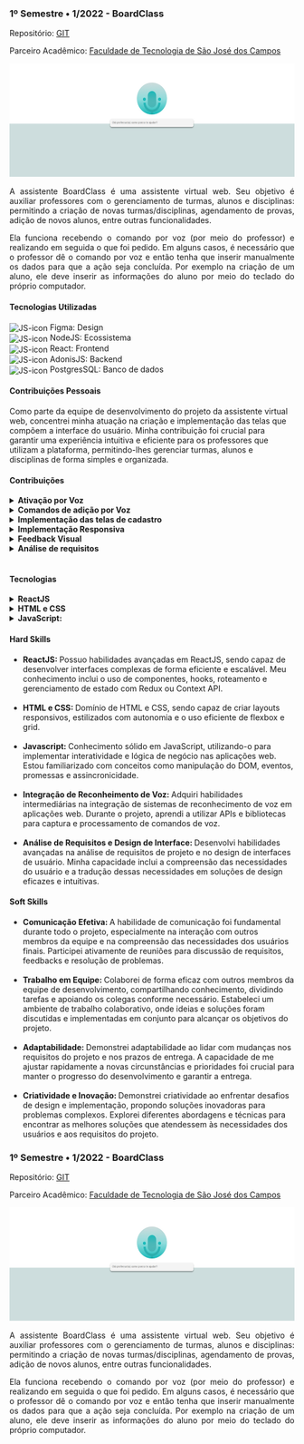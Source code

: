 ### 1º Semestre • 1/2022 - BoardClass

Repositório: [GIT](https://www.git.com/equioe-vox/BoardClass)

<p align="justify">Parceiro Acadêmico: <a href="https://fatecsjc-prd.azurewebsites.net/">Faculdade de Tecnologia de São José dos Campos</a></p>

<img src="./images/boardclass.jpeg" widht="600px" height="200px">

<p align="justify">A assistente BoardClass é uma assistente virtual web. Seu objetivo é auxiliar professores com o gerenciamento de turmas, alunos e disciplinas: permitindo a criação de novas turmas/disciplinas, agendamento de provas, adição de novos alunos, entre outras funcionalidades.</p>
<p align="justify">Ela funciona recebendo o comando por voz (por meio do professor) e realizando em seguida o que foi pedido. Em alguns casos, é necessário que o professor dê o comando por voz e então tenha que inserir manualmente os dados para que a ação seja concluída. Por exemplo na criação de um aluno, ele deve inserir as informações do aluno por meio do teclado do próprio computador.</p>

<!-- Fale sobre o projeto desenvolvido. Apresente a empresa parceira, o problema e a solução entregue pela equipe (mínimo de um parágrafo por item). Recomenda-se o uso de figuras (ou até mesmo vídeos) para ilustrar os principais projetos. -->

#### Tecnologias Utilizadas

<section>
    <div>
        <img align="center" alt="JS-icon" height="35" width="50" src="https://cdn.jsdelivr.net/gh/devicons/devicon@latest/icons/figma/figma-original.svg">
        Figma: Design
    </div>
    <div>
        <img align="center" alt="JS-icon" height="35" width="50" src="https://cdn.jsdelivr.net/gh/devicons/devicon@latest/icons/nodejs/nodejs-original.svg">
        NodeJS: Ecossistema
    </div>
    <div>
        <img align="center" alt="JS-icon" height="35" width="50" src="https://cdn.jsdelivr.net/gh/devicons/devicon@latest/icons/react/react-original.svg">
       React: Frontend
    </div>
    <div>
        <img align="center" alt="JS-icon" height="35" width="50" src="https://cdn.jsdelivr.net/gh/devicons/devicon@latest/icons/adonisjs/adonisjs-original.svg">
        AdonisJS: Backend
    </div>
    <div>
        <img align="center" alt="JS-icon" height="35" width="50" src="https://cdn.jsdelivr.net/gh/devicons/devicon@latest/icons/postgresql/postgresql-original.svg">
        PostgresSQL: Banco de dados
    </div>   
</section>

#### Contribuições Pessoais

<section>
    <p>Como parte da equipe de desenvolvimento do projeto da assistente virtual web, concentrei minha atuação na criação e implementação das telas que compõem a interface do usuário. Minha contribuição foi crucial para garantir uma experiência intuitiva e eficiente para os professores que utilizam a plataforma, permitindo-lhes gerenciar turmas, alunos e disciplinas de forma simples e organizada.</p>
    <h4>Contribuições</h4>
    <details>
        <summary><b>Ativação por Voz</b></summary>
        <p>Colaborei com a equipe de backend para integrar a funcionalidade de ativação por voz, permitindo que os professores acionem a assistente virtual simplesmente usando comandos de voz. Desenvolvi a interface de usuário para exibir feedback visual quando a assistente está ouvindo ativamente os comandos do usuário.</p>
        <p>O código abaixo permite aos usuários interagirem com o aplicativo por meio de comandos de voz. Para tal, utilizamos a bilbioteca SpeechRecognition do React. </p>
        <pre><code>
<span>export const Home = () =&gt; {</span>
<span>
        function onShowAlert(type) {
            setAlert({
            type: type,
            text: "Olá! Sou o assistente BoardClass. Você pode pressionar o botão azul ao lado e me dar um comando por voz! ;)",
            show: true,
            });
        }

        useEffect(() => {
            setTimeout(() => {
            speak({
                text: textSpeek,
            });
            onShowAlert("warning");
            }, 1500);
        }, []);

        if (!SpeechRecognition.browserSupportsSpeechRecognition()) {
            return (
            <div className={styles.notSupportContainer}>
                Browser is not Support Speech Recognition.
            </div>
            );
        }
        const handleListening = () => {
            setIsListening(true);
            microphoneRef.current.classList.add("listening");
            SpeechRecognition.startListening({
            continuous: true,
            });
        };

        const stopListening = () => {
            setIsListening(false);
            microphoneRef.current.classList.remove("listening");
            SpeechRecognition.stopListening();
        };
</span>
<span>}</span>
        </code></pre>
        <p>O componente inicializa os estados das variáveis para controlar se o aplicativo está ouvindo, mensagens a serem exibidas, e um alerta. Além disso, define funções para manipular o estado do alerta e exibir mensagens de boas-vindas. Se o navegador não suportar o reconhecimento de voz, uma mensagem de erro é renderizada. O componente também inclui lógica para redirecionar o usuário com base nos comandos de voz reconhecidos.</p>
    </details>
    <details>
        <summary><b>Comandos de adição por Voz</b></summary>
        Implementei a integração dos comandos de voz para adição de novos alunos e criação de turmas. Trabalhei na definição e reconhecimento dos padrões de voz para cada comando, garantindo que a assistente entendesse corretamente as solicitações dos professores e executasse as ações correspondentes de forma precisa e eficiente.
         <p> Este trecho de código habilita a criação de uma nova disciplina por meio de comandos de voz em um aplicativo React.</p>
        <pre><code>
<span>export const Home = () =&gt; {</span>
<span>
        useEffect(() => {
            function disciplines() {
            if (text3.includes("criar") || text3.includes("cadastrar")) {
                handleCreateDiscipline();
            }
            }

            disciplines();
        }, [text3]);

        if (!SpeechRecognition.browserSupportsSpeechRecognition()) {
            return (
            <div className="notSupportContainer">
                Browser is not Support Speech Recognition.
            </div>
            );
        }

        const handleListening = () => {
            setIsListening(true);
            microphoneRef.current.classList.add("listening");
            SpeechRecognition.startListening({
            continuous: true,
            });
        };

        const stopListening = () => {
            if (text1) {
            setText1("");
            setText1(transcript);
            } else {
            setText1(transcript);
            }
            setIsListening(false);
            resetTranscript();
            console.log(text1);
            microphoneRef.current.classList.remove("listening");
            SpeechRecognition.stopListening();
            resetTranscript();
        };

        const handleListening2 = () => {
            setIsListening2(true);
            microphoneRef2.current.classList.add("listening");
            SpeechRecognition.startListening({
            continuous: true,
            });
        };

        const stopListening2 = () => {
            if (text2) {
            setText2("");
            setText2(transcript);
            } else {
            setText2(transcript);
            }
            setIsListening2(false);
            microphoneRef2.current.classList.remove("listening");
            SpeechRecognition.stopListening();
            resetTranscript();
        };

        const handleListening3 = () => {
            setIsListening3(true);
            microphoneRef3.current.classList.add("listening");
            SpeechRecognition.startListening({
            continuous: true,
            });
        };

        const stopListening3 = () => {
            if (text3) {
            setText3("");
            setText3(transcript);
            } else {
            setText3(transcript);
            }
            setIsListening3(false);
            microphoneRef3.current.classList.remove("listening");
            SpeechRecognition.stopListening();
            resetTranscript();
        };

        function onCloseAlert(help) {
            setAlert({
            type: "",
            text: "",
            show: false,
            });
        }

        function onShowAlert(type, index) {
            setAlert({
            type: type,
            text: Globals.messages[index].message,
            show: true,
            });
        }

        const handleCreateDiscipline = async () => {
            if (text1 === "" || text2 === "") {
            onShowAlert("warning", 0);
            } else {
            setLoading(true);

            const name = text1;
            const description = text2;

            try {
                await api.post("subjects", { name, description });

                setTimeout(() => {
                onShowAlert("warning", 2);
                setLoading(false);
                setTimeout(() => {
                    window.location.href = "/Help";
                }, 3000);
                }, 1000);
            } catch (e) {
                onShowAlert("warning", 6);
            }
        }
</span>
<span>}</span>
        </code></pre>
        <p>Inicialmente, são definidos estados para controlar o reconhecimento de voz, o carregamento, as transcrições de voz e alertas. O componente também define referências de microfone. A função handleCreateDiscipline é acionada quando um comando de voz para criar ou cadastrar uma disciplina é detectado. A função valida se os campos de nome e descrição da disciplina estão preenchidos. Em caso positivo, os dados são coletados e uma solicitação POST é enviada ao servidor para criar a disciplina.</p>
    </details>
    <details>
        <summary><b>Implementação das telas de cadastro</b></summary>
        <p>Implementei as telas de cadastro de alunos, turmas e disciplinas, permitindo que os professores adicionem novos alunos, criem novas turmas e criem novas disciplinas. Utilizei formulários interativos e validações em tempo real para garantir a precisão e integridade dos dados inseridos.</p>
        <p>Abaixo está uma das telas desenvolvidas, neste caso, para o cadastro de disciplinas.</p>
        <img src="Semestre1/images/discipline-register.png" alt="discipline-register-screen">
    </details>
    <details>
        <summary><b>Implementação Responsiva</b></summary>
        Consciente da importância da acessibilidade em diferentes dispositivos, implementei um design responsivo em todas as telas desenvolvidas.
    </details>
    <details>
        <summary><b>Feedback Visual</b></summary>
        Integrei elementos visuais de feedback para fornecer aos usuários retorno imediato sobre suas ações.
    </details>
    <details>
        <summary><b>Análise de requisitos</b></summary>
        Participei da análise detalhada dos requisitos funcionais e não funcionais fornecidos.
    </details>
</section>
<br>
<section>
    <h4>Tecnologias</h4>
    <details>
        <summary><b>ReactJS</b></summary>
        Como principal framework para o desenvolvimento das telas da interface.    
    </details>
    <details>
        <summary><b>HTML e CSS</b></summary>
        Utilizados para a estruturação e estilização das páginas.
    </details>
    <details>
        <summary><b>JavaScript:</b></summary>
        Linguagem de programação fundamental para a interatividade das telas.   
    </details>
</section>
<!-- 
Apresente suas contribuições no projeto. Foque nas funcionalidades em que você mais atuou. Descreva sua atuação em detalhes, especificando que tecnologias você utilizou. -->

#### Hard Skills

<section>
    <ul>
        <li><b>ReactJS: </b> Possuo habilidades avançadas em ReactJS, sendo capaz de desenvolver interfaces complexas de forma eficiente e escalável. Meu conhecimento inclui o uso de componentes, hooks, roteamento e gerenciamento de estado com Redux ou Context API.</li><br>
        <li><b>HTML e CSS: </b>Domínio de HTML e CSS, sendo capaz de criar layouts responsivos, estilizados com autonomia e o uso eficiente de flexbox e grid.</li><br>
        <li><b>Javascript: </b>Conhecimento sólido em JavaScript, utilizando-o para implementar interatividade e lógica de negócio nas aplicações web. Estou familiarizado com conceitos como manipulação do DOM, eventos, promessas e assincronicidade.</li><br>
        <li><b>Integração de Reconheimento de Voz: </b> Adquiri habilidades intermediárias na integração de sistemas de reconhecimento de voz em aplicações web. Durante o projeto, aprendi a utilizar APIs e bibliotecas para captura e processamento de comandos de voz.</li><br>
        <li><b>Análise de Requisitos e Design de Interface: </b>Desenvolvi habilidades avançadas na análise de requisitos de projeto e no design de interfaces de usuário. Minha capacidade inclui a compreensão das necessidades do usuário e a tradução dessas necessidades em soluções de design eficazes e intuitivas.</li>
    </ul>
</section>

<!-- Apresente as hard skills que você utilizou/desenvolveu durante o projeto e o nível de proficiência alcançado. Exemplo: CSS - Sei fazer com autonomia -->

#### Soft Skills

<section>
    <ul>
        <li><b>Comunicação Efetiva: </b>A habilidade de comunicação foi fundamental durante todo o projeto, especialmente na interação com outros membros da equipe e na compreensão das necessidades dos usuários finais. Participei ativamente de reuniões para discussão de requisitos, feedbacks e resolução de problemas.</li><br>
        <li><b>Trabalho em Equipe: </b>Colaborei de forma eficaz com outros membros da equipe de desenvolvimento, compartilhando conhecimento, dividindo tarefas e apoiando os colegas conforme necessário. Estabeleci um ambiente de trabalho colaborativo, onde ideias e soluções foram discutidas e implementadas em conjunto para alcançar os objetivos do projeto.</li><br>
        <li><b>Adaptabilidade: </b>Demonstrei adaptabilidade ao lidar com mudanças nos requisitos do projeto e nos prazos de entrega. A capacidade de me ajustar rapidamente a novas circunstâncias e prioridades foi crucial para manter o progresso do desenvolvimento e garantir a entrega.</li><br>
        <li><b>Criatividade e Inovação: </b>Demonstrei criatividade ao enfrentar desafios de design e implementação, propondo soluções inovadoras para problemas complexos. Explorei diferentes abordagens e técnicas para encontrar as melhores soluções que atendessem às necessidades dos usuários e aos requisitos do projeto.</li>
    </ul>
</section>

### 1º Semestre • 1/2022 - BoardClass

Repositório: [GIT](https://www.git.com/equioe-vox/BoardClass)

<p align="justify">Parceiro Acadêmico: <a href="https://fatecsjc-prd.azurewebsites.net/">Faculdade de Tecnologia de São José dos Campos</a></p>

<img src="Semestre1/images/boardclass.jpeg" widht="600px" height="200px">

<p align="justify">A assistente BoardClass é uma assistente virtual web. Seu objetivo é auxiliar professores com o gerenciamento de turmas, alunos e disciplinas: permitindo a criação de novas turmas/disciplinas, agendamento de provas, adição de novos alunos, entre outras funcionalidades.</p>
<p align="justify">Ela funciona recebendo o comando por voz (por meio do professor) e realizando em seguida o que foi pedido. Em alguns casos, é necessário que o professor dê o comando por voz e então tenha que inserir manualmente os dados para que a ação seja concluída. Por exemplo na criação de um aluno, ele deve inserir as informações do aluno por meio do teclado do próprio computador.</p>